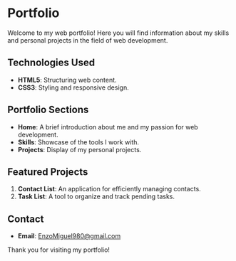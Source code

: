 # Portfolio

Welcome to my web portfolio! Here you will find information about my skills and personal projects in the field of web development.

## Technologies Used

- **HTML5**: Structuring web content.  
- **CSS3**: Styling and responsive design.

## Portfolio Sections

- **Home**: A brief introduction about me and my passion for web development.  
- **Skills**: Showcase of the tools I work with.  
- **Projects**: Display of my personal projects.

## Featured Projects

1. **Contact List**: An application for efficiently managing contacts.  
2. **Task List**: A tool to organize and track pending tasks.

## Contact
- **Email**: EnzoMiguel980@gmail.com

Thank you for visiting my portfolio!

